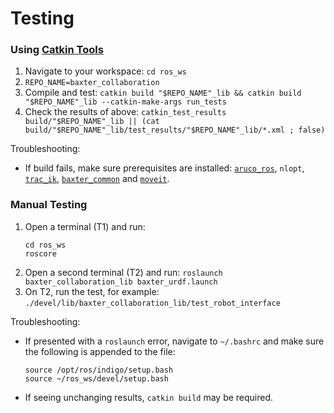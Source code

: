 # Testing

### Using [Catkin Tools](https://catkin-tools.readthedocs.io/en/latest/)

1. Navigate to your workspace: `cd ros_ws`
2. `REPO_NAME=baxter_collaboration`
3. Compile and test: `catkin build "$REPO_NAME"_lib && catkin build "$REPO_NAME"_lib --catkin-make-args run_tests`
4. Check the results of above: `catkin_test_results build/"$REPO_NAME"_lib || (cat build/"$REPO_NAME"_lib/test_results/"$REPO_NAME"_lib/*.xml ; false)`

Troubleshooting:
* If build fails, make sure prerequisites are installed: [`aruco_ros`](https://github.com/ScazLab/aruco_ros), `nlopt`, [`trac_ik`](https://bitbucket.org/alecive/trac_ik), [`baxter_common`](http://sdk.rethinkrobotics.com/wiki/Workstation_Setup#adeedda5360641914fe9c5d681c30026) and [`moveit`](http://moveit.ros.org/install/).

### Manual Testing

1. Open a terminal (T1) and run: 
	```
	cd ros_ws
	roscore
	```
2. Open a second terminal (T2) and run: `roslaunch baxter_collaboration_lib baxter_urdf.launch`
3. On T2, run the test, for example: `./devel/lib/baxter_collaboration_lib/test_robot_interface`

Troubleshooting:
* If presented with a `roslaunch` error, navigate to `~/.bashrc` and make sure the following is appended to the file:
	```
	source /opt/ros/indigo/setup.bash
	source ~/ros_ws/devel/setup.bash
	```
* If seeing unchanging results, `catkin build` may be required.

